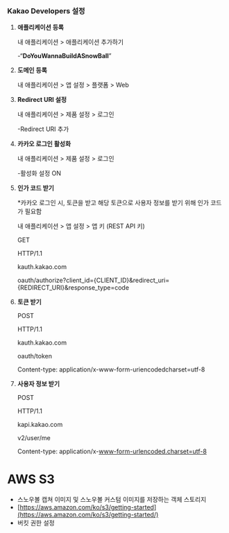 ### Kakao Developers 설정

1. **애플리케이션 등록**
    
    내 애플리케이션 > 애플리케이션 추가하기 
    
    -“**DoYouWannaBuildASnowBall**”
    
2. **도메인 등록**
    
    내 애플리케이션 > 앱 설정 > 플랫폼 > Web
    
3. **Redirect URI 설정**
    
    내 애플리케이션 > 제품 설정 > 로그인
    
    -Redirect URI 추가
    
4. **카카오 로그인 활성화**
    
    내 애플리케이션 > 제품 설정 > 로그인
    
    -활성화 설정 ON
    
5. **인가 코드 받기**
    
    *카카오 로그인 시, 토큰을 받고 해당 토큰으로 사용자 정보를 받기 위해 인가 코드가 필요함
    
    내 애플리케이션 > 앱 설정 > 앱 키 (REST API 키)
    
    GET
    
    HTTP/1.1
    
    kauth.kakao.com
    
    oauth/authorize?client_id={CLIENT_ID}&redirect_uri={REDIRECT_URI}&response_type=code
    
6. **토큰 받기**
    
    POST
    
    HTTP/1.1
    
    kauth.kakao.com
    
    oauth/token
    
    Content-type: application/x-www-form-uriencodedcharset=utf-8
    
7. **사용자 정보 받기**
    
    POST
    
    HTTP/1.1
    
    kapi.kakao.com
    
    v2/user/me
    
    Content-type: application/x-www-form-urlencoded.charset=utf-8
    

# AWS S3

- 스노우볼 캡쳐 이미지 및 스노우볼 커스텀 이미지를 저장하는 객체 스토리지
- [https://aws.amazon.com/ko/s3/getting-started](https://aws.amazon.com/ko/s3/getting-started/)
- 버킷 권한 설정
